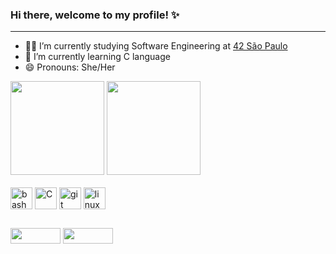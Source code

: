 ### Hi there, welcome to my profile! ✨
<hr>

- 👩‍🚀 I’m currently studying Software Engineering at [42 São Paulo](https://www.42sp.org.br/)
- 🌱 I’m currently learning C language
- 😄 Pronouns: She/Her

<div>
 <img height="150cm" src="https://github-readme-stats.vercel.app/api?username=AkakiAlice&count_private=true&show_icons=true&theme=aura_dark">
 <img height="150cm" src="https://github-readme-stats.vercel.app/api/top-langs/?username=AkakiAlice&layout=compact&theme=aura_dark">
</div><br>


<div style="display: inline_block">
 <img align="center" alt="bash" height="35" width="35" src="https://cdn.jsdelivr.net/gh/devicons/devicon/icons/bash/bash-plain.svg">
 <img align="center" alt="C" height="35" width="35" src="https://cdn.jsdelivr.net/gh/devicons/devicon/icons/c/c-original.svg">
 <img align="center" alt="git" height="35" width="35" src="https://cdn.jsdelivr.net/gh/devicons/devicon/icons/git/git-original.svg">
 <img align="center" alt="linux" height="35" width="35" src="https://cdn.jsdelivr.net/gh/devicons/devicon/icons/linux/linux-original.svg">
</div>

##  

<div>
  <a href="https://www.linkedin.com/in/alice-akaki-02474b202" target="_blank"><img height="25" width="80" src="https://img.shields.io/badge/LinkedIn-0077B5?style=for-the-badge&logo=linkedin&logoColor=white" target="_blank"></a>
  <a href="mailto: akakialice@gmail.com" target="_blank"><img height="25" width="80" src="https://img.shields.io/badge/Gmail-D14836?style=for-the-badge&logo=gmail&logoColor=white" target="_blank"></a>
</div>


          
          
  
 
          

          
